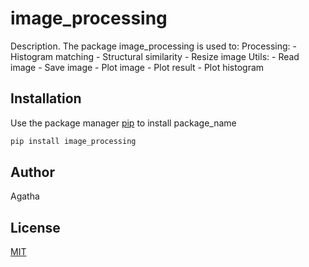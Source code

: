 # image_processing

Description. 
The package image_processing is used to:
    Processing:
	    - Histogram matching 
	    - Structural similarity
		- Resize image
	Utils:
	    - Read image
		- Save image
		- Plot image
		- Plot result
		- Plot histogram

## Installation

Use the package manager [pip](https://pip.pypa.io/en/stable/) to install package_name

```bash
pip install image_processing
```

## Author
Agatha

## License
[MIT](https://choosealicense.com/licenses/mit/)